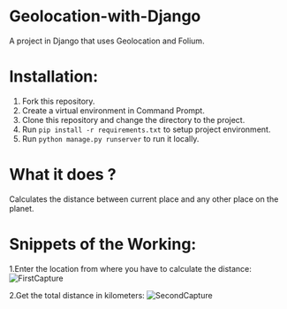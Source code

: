 # Geolocation-with-Django
A project in Django that uses Geolocation and Folium.
# Installation:
1. Fork this repository.
2. Create a virtual environment in Command Prompt.
3. Clone this repository and change the directory to the project.
4. Run `pip install -r requirements.txt` to setup project environment.
5. Run `python manage.py runserver` to run it locally.

# What it does ?
Calculates the distance between current place and any other place on the planet.

# Snippets of the Working:
1.Enter the location from where you have to calculate the distance:
![FirstCapture](https://user-images.githubusercontent.com/60435499/103366467-bd13ed80-4ae8-11eb-80b2-3d164c2c55d4.PNG)

2.Get the total distance in kilometers:
![SecondCapture](https://user-images.githubusercontent.com/60435499/103366457-b7b6a300-4ae8-11eb-8921-aa54440f065f.PNG)

